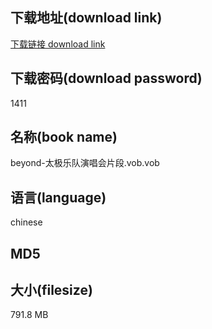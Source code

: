 ## 下载地址(download link)
[下载链接 download link](https://tutu365.netlify.app/?s=beyond-%E5%A4%AA%E6%9E%81%E4%B9%90%E9%98%9F%E6%BC%94%E5%94%B1%E4%BC%9A%E7%89%87%E6%AE%B5.vob)

## 下载密码(download password)
1411

## 名称(book name)
beyond-太极乐队演唱会片段.vob.vob

## 语言(language)
chinese

## MD5


## 大小(filesize)
791.8 MB
